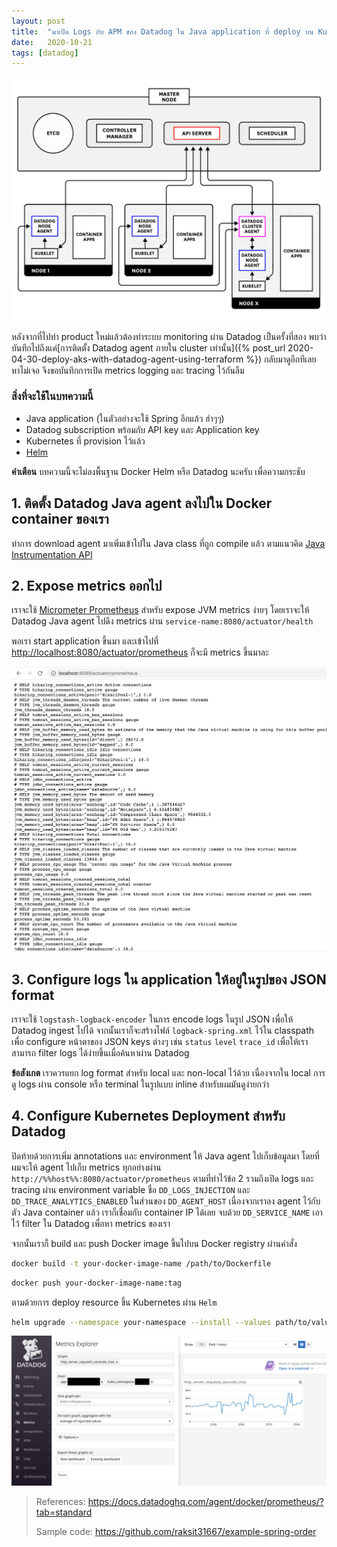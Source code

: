 ```yaml
---
layout: post
title:  "มาเปิด Logs กับ APM ของ Datadog ใน Java application ที่ deploy บน Kubernetes"
date:   2020-10-21
tags: [datadog]
---
```


![Datadog agents](/assets/2020-04-30/2020-04-30-datadog-agents.png)

หลังจากที่ไปทำ product ใหม่แล้วต้องทำระบบ monitoring ผ่าน Datadog เป็นครั้งที่สอง พบว่าบันทึกไปถึงแค่[การติดตั้ง Datadog agent ภายใน cluster เท่านั้น]({% post_url 2020-04-30-deploy-aks-with-datadog-agent-using-terraform %}) กลับมาดูอีกทีเลยหาไม่เจอ จึงขอบันทึกการเปิด metrics logging และ tracing ไว้กันลืม

### สิ่งที่จะใช้ในบทความนี้
- Java application (ในตัวอย่างจะใช้ Spring อีกแล้ว ฮ่าๆๆ)
- Datadog subscription พร้อมกับ API key และ Application key
- Kubernetes ที่ provision ไว้แล้ว
- [Helm](https://helm.sh/)

**คำเตือน** บทความนี้จะไม่ลงพื้นฐาน Docker Helm หรือ Datadog นะครับ เพื่อความกระชับ

## 1. ติดตั้ง Datadog Java agent ลงไปใน Docker container ของเรา
ทำการ download agent มาเพิ่มเข้าไปใน Java class ที่ถูก compile แล้ว ตามแนวคิด [Java Instrumentation API](https://docs.oracle.com/javase/7/docs/api/java/lang/instrument/Instrumentation.html)

<script src="https://gist.github.com/raksit31667/3a670fa5f48a031d946a1f24db0483e7.js"></script>

## 2. Expose metrics ออกไป
เราจะใช้ [Micrometer Prometheus](https://micrometer.io/docs/registry/prometheus) สำหรับ expose JVM metrics ง่ายๆ โดยเราจะให้ Datadog Java agent ไปดึง metrics ผ่าน `service-name:8080/actuator/health`

<script src="https://gist.github.com/raksit31667/20db7e62f11d6fa1886b95637145411d.js"></script>

<script src="https://gist.github.com/raksit31667/205e8386933311919a585a1bcd2600e8.js"></script>

พอเรา start application ขึ้นมา และเข้าไปที่ <http://localhost:8080/actuator/prometheus> ก็จะมี metrics ขึ้นมาละ

![Actuator Prometheus](/assets/2020-10-21-actuator-prometheus.png)

## 3. Configure logs ใน application ให้อยู่ในรูปของ JSON format
เราจะใช้ `logstash-logback-encoder` ในการ encode logs ในรูป JSON เพื่อให้ Datadog ingest ไปได้ จากนั้นเราก็จะสร้างไฟล์ `logback-spring.xml` ไว้ใน classpath เพื่อ configure หน้าตาของ JSON keys ต่างๆ เช่น `status` `level` `trace_id` เพื่อให้เราสามารถ filter logs ได้ง่ายขึ้นเมื่อค้นหาผ่าน Datadog

<script src="https://gist.github.com/raksit31667/62210504a3607980c632d71807c73ca4.js"></script>

<script src="https://gist.github.com/raksit31667/5fd1df7148408d324ad900f49bc2f792.js"></script>

**ข้อสังเกต** เราควรแยก log format สำหรับ local และ non-local ไว้ด้วย เนื่องจากใน local การดู logs ผ่าน console หรือ terminal ในรูปแบบ inline สำหรับผมมันดูง่ายกว่า

## 4. Configure Kubernetes Deployment สำหรับ Datadog
ปิดท้ายด้วยการเพิ่ม annotations และ environment ให้ Java agent ไปเก็บข้อมูลมา โดยที่ผมจะให้ agent ไปเก็บ metrics ทุกอย่างผ่าน `http://%%host%%:8080/actuator/prometheus` ตามที่ทำไว้ข้อ 2 รวมถึงเปิด logs และ tracing ผ่าน environment variable ชื่อ `DD_LOGS_INJECTION` และ `DD_TRACE_ANALYTICS_ENABLED` ในส่วนของ `DD_AGENT_HOST` เนื่องจากเราลง agent ไว้กับตัว Java container แล้ว เราก็เชื่อมกับ container IP ได้เลย จบด้วย `DD_SERVICE_NAME` เอาไว้ filter ใน Datadog เพื่อหา metrics ของเรา

<script src="https://gist.github.com/raksit31667/ca3af4325ac41a9f97310db12680df60.js"></script>

จากนั้นเราก็ build และ push Docker image ขึ้นไปบน Docker registry ผ่านคำสั่ง

```sh
docker build -t your-docker-image-name /path/to/Dockerfile
```

```sh
docker push your-docker-image-name:tag
```

ตามด้วยการ deploy resource ขึ้น Kubernetes ผ่าน `Helm`

```sh
helm upgrade --namespace your-namespace --install --values path/to/values.yaml --set image.version=your-image-version --wait --timeout 10m0s --atomic your-helm-chart-name /path/to/helm/directory
```

![Datadog JVM metrics](/assets/2020-10-21-datadog-jvm-metrics.png)

> References: <https://docs.datadoghq.com/agent/docker/prometheus/?tab=standard>
> 
> Sample code: <https://github.com/raksit31667/example-spring-order>

